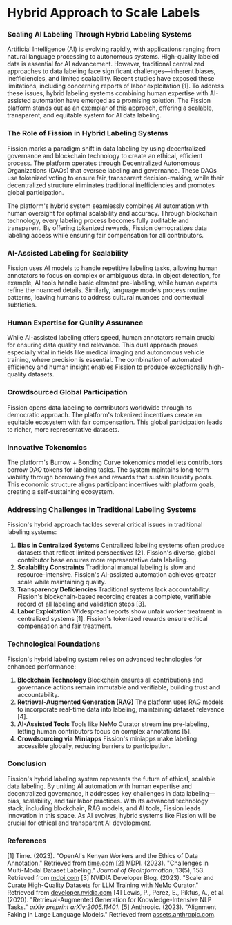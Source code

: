 # Hybrid Approach to Scale Labels

### **Scaling AI Labeling Through Hybrid Labeling Systems**

Artificial Intelligence (AI) is evolving rapidly, with applications ranging from natural language processing to autonomous systems. High-quality labeled data is essential for AI advancement. However, traditional centralized approaches to data labeling face significant challenges—inherent biases, inefficiencies, and limited scalability. Recent studies have exposed these limitations, including concerning reports of labor exploitation [1]. To address these issues, hybrid labeling systems combining human expertise with AI-assisted automation have emerged as a promising solution. The Fission platform stands out as an exemplar of this approach, offering a scalable, transparent, and equitable system for AI data labeling.

### **The Role of Fission in Hybrid Labeling Systems**

Fission marks a paradigm shift in data labeling by using decentralized governance and blockchain technology to create an ethical, efficient process. The platform operates through Decentralized Autonomous Organizations (DAOs) that oversee labeling and governance. These DAOs use tokenized voting to ensure fair, transparent decision-making, while their decentralized structure eliminates traditional inefficiencies and promotes global participation.

The platform's hybrid system seamlessly combines AI automation with human oversight for optimal scalability and accuracy. Through blockchain technology, every labeling process becomes fully auditable and transparent. By offering tokenized rewards, Fission democratizes data labeling access while ensuring fair compensation for all contributors.

### **AI-Assisted Labeling for Scalability**

Fission uses AI models to handle repetitive labeling tasks, allowing human annotators to focus on complex or ambiguous data. In object detection, for example, AI tools handle basic element pre-labeling, while human experts refine the nuanced details. Similarly, language models process routine patterns, leaving humans to address cultural nuances and contextual subtleties.

### **Human Expertise for Quality Assurance**

While AI-assisted labeling offers speed, human annotators remain crucial for ensuring data quality and relevance. This dual approach proves especially vital in fields like medical imaging and autonomous vehicle training, where precision is essential. The combination of automated efficiency and human insight enables Fission to produce exceptionally high-quality datasets.

### **Crowdsourced Global Participation**

Fission opens data labeling to contributors worldwide through its democratic approach. The platform's tokenized incentives create an equitable ecosystem with fair compensation. This global participation leads to richer, more representative datasets.

### **Innovative Tokenomics**

The platform's Burrow + Bonding Curve tokenomics model lets contributors borrow DAO tokens for labeling tasks. The system maintains long-term viability through borrowing fees and rewards that sustain liquidity pools. This economic structure aligns participant incentives with platform goals, creating a self-sustaining ecosystem.

### **Addressing Challenges in Traditional Labeling Systems**

Fission's hybrid approach tackles several critical issues in traditional labeling systems:

1. **Bias in Centralized Systems**
Centralized labeling systems often produce datasets that reflect limited perspectives [2]. Fission's diverse, global contributor base ensures more representative data labeling.
2. **Scalability Constraints**
Traditional manual labeling is slow and resource-intensive. Fission's AI-assisted automation achieves greater scale while maintaining quality.
3. **Transparency Deficiencies**
Traditional systems lack accountability. Fission's blockchain-based recording creates a complete, verifiable record of all labeling and validation steps [3].
4. **Labor Exploitation**
Widespread reports show unfair worker treatment in centralized systems [1]. Fission's tokenized rewards ensure ethical compensation and fair treatment.

### **Technological Foundations**

Fission's hybrid labeling system relies on advanced technologies for enhanced performance:

1. **Blockchain Technology**
Blockchain ensures all contributions and governance actions remain immutable and verifiable, building trust and accountability.
2. **Retrieval-Augmented Generation (RAG)**
The platform uses RAG models to incorporate real-time data into labeling, maintaining dataset relevance [4].
3. **AI-Assisted Tools**
Tools like NeMo Curator streamline pre-labeling, letting human contributors focus on complex annotations [5].
4. **Crowdsourcing via Miniapps**
Fission's miniapps make labeling accessible globally, reducing barriers to participation.

### **Conclusion**

Fission's hybrid labeling system represents the future of ethical, scalable data labeling. By uniting AI automation with human expertise and decentralized governance, it addresses key challenges in data labeling—bias, scalability, and fair labor practices. With its advanced technology stack, including blockchain, RAG models, and AI tools, Fission leads innovation in this space. As AI evolves, hybrid systems like Fission will be crucial for ethical and transparent AI development.

### **References**

[1] Time. (2023). "OpenAI's Kenyan Workers and the Ethics of Data Annotation." Retrieved from [time.com](https://time.com/6247678/openai-chatgpt-kenya-workers/)
[2] MDPI. (2023). "Challenges in Multi-Modal Dataset Labeling." *Journal of Geoinformation*, 13(5), 153. Retrieved from [mdpi.com](https://www.mdpi.com/2220-9964/13/5/153)
[3] NVIDIA Developer Blog. (2023). "Scale and Curate High-Quality Datasets for LLM Training with NeMo Curator." Retrieved from [developer.nvidia.com](https://developer.nvidia.com/blog/scale-and-curate-high-quality-datasets-for-llm-training-with-nemo-curator/)
[4] Lewis, P., Perez, E., Piktus, A., et al. (2020). "Retrieval-Augmented Generation for Knowledge-Intensive NLP Tasks." *arXiv preprint arXiv:2005.11401*.
[5] Anthropic. (2023). "Alignment Faking in Large Language Models." Retrieved from [assets.anthropic.com](https://assets.anthropic.com/m/983c85a201a962f/original/Alignment-Faking-in-Large-Language-Models-full-paper.pdf).
